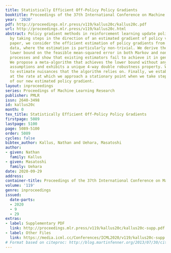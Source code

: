 ```yaml
---
title: Statistically Efficient Off-Policy Policy Gradients
booktitle: Proceedings of the 37th International Conference on Machine Learning
year: '2020'
pdf: http://proceedings.mlr.press/v119/kallus20c/kallus20c.pdf
url: http://proceedings.mlr.press/v119/kallus20c.html
abstract: Policy gradient methods in reinforcement learning update policy parameters
  by taking steps in the direction of an estimated gradient of policy value. In this
  paper, we consider the efficient estimation of policy gradients from off-policy
  data, where the estimation is particularly non-trivial. We derive the asymptotic
  lower bound on the feasible mean-squared error in both Markov and non-Markov decision
  processes and show that existing estimators fail to achieve it in general settings.
  We propose a meta-algorithm that achieves the lower bound without any parametric
  assumptions and exhibits a unique 4-way double robustness property. We discuss how
  to estimate nuisances that the algorithm relies on. Finally, we establish guarantees
  at the rate at which we approach a stationary point when we take steps in the direction
  of our new estimated policy gradient.
layout: inproceedings
series: Proceedings of Machine Learning Research
publisher: PMLR
issn: 2640-3498
id: kallus20c
month: 0
tex_title: Statistically Efficient Off-Policy Policy Gradients
firstpage: 5089
lastpage: 5100
page: 5089-5100
order: 5089
cycles: false
bibtex_author: Kallus, Nathan and Uehara, Masatoshi
author:
- given: Nathan
  family: Kallus
- given: Masatoshi
  family: Uehara
date: 2020-09-29
address: 
container-title: Proceedings of the 37th International Conference on Machine Learning
volume: '119'
genre: inproceedings
issued:
  date-parts:
  - 2020
  - 9
  - 29
extras:
- label: Supplementary PDF
  link: http://proceedings.mlr.press/v119/kallus20c/kallus20c-supp.pdf
- label: Other Files
  link: https://media.icml.cc/Conferences/ICML2020/v119/kallus20c-supp.zip
# Format based on citeproc: http://blog.martinfenner.org/2013/07/30/citeproc-yaml-for-bibliographies/
---
```

